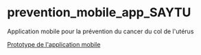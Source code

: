 # prevention_mobile_app_SAYTU
Application mobile pour la prévention du cancer du col de l'utérus

[Prototype de l'application mobile](http://shorturl.at/acfn3)
